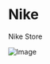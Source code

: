 # Nike
Nike Store

![Image](https://github.com/user-attachments/assets/586e4298-88d0-45ff-af8e-2de4948d3953)
